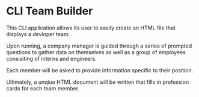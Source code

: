 # CLI Team Builder

This CLI application allows its user to easily create an HTML file that displays a devloper team.

Upon running, a company manager is guided through a series of prompted questions to gather data on themselves as well as a group of employees consisiting of interns and engineers.

Each member will be asked to provide information specific to their position. 

Ultimately, a unqiue HTML document will be written that fills in profession cards for each team member.
